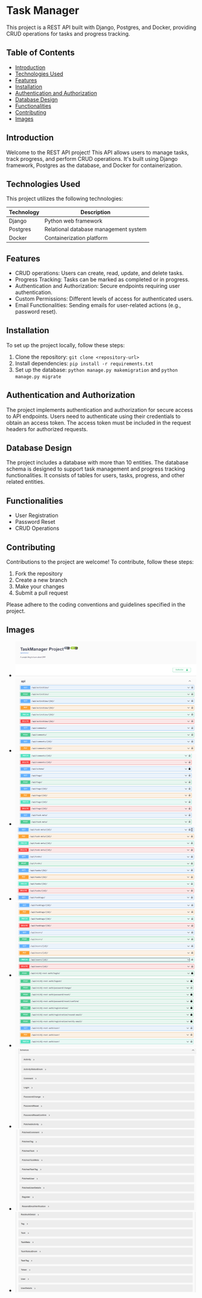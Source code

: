 # Task Manager

This project is a REST API built with Django, Postgres, and Docker, providing CRUD operations for tasks and progress tracking.

## Table of Contents

- [Introduction](#introduction)
- [Technologies Used](#technologies-used)
- [Features](#features)
- [Installation](#installation)
- [Authentication and Authorization](#authentication-and-authorization)
- [Database Design](#database-design)
- [Functionalities](#functionalities)
- [Contributing](#contributing)
- [Images](#images)

## Introduction

Welcome to the REST API project! This API allows users to manage tasks, track progress, and perform CRUD operations. It's built using Django framework, Postgres as the database, and Docker for containerization.

## Technologies Used

This project utilizes the following technologies:

| Technology  | Description                          |
|-------------|--------------------------------------|
| Django      | Python web framework                  |
| Postgres    | Relational database management system |
| Docker      | Containerization platform             |

## Features

- CRUD operations: Users can create, read, update, and delete tasks.
- Progress Tracking: Tasks can be marked as completed or in progress.
- Authentication and Authorization: Secure endpoints requiring user authentication.
- Custom Permissions: Different levels of access for authenticated users.
- Email Functionalities: Sending emails for user-related actions (e.g., password reset).

## Installation

To set up the project locally, follow these steps:

1. Clone the repository: `git clone <repository-url>`
2. Install dependencies: `pip install -r requirements.txt`
3. Set up the database: `python manage.py makemigration` and `python manage.py migrate`

## Authentication and Authorization

The project implements authentication and authorization for secure access to API endpoints. Users need to authenticate using their credentials to obtain an access token. The access token must be included in the request headers for authorized requests.

## Database Design

The project includes a database with more than 10 entities. The database schema is designed to support task management and progress tracking functionalities. It consists of tables for users, tasks, progress, and other related entities.

## Functionalities

- User Registration
- Password Reset
- CRUD Operations

## Contributing

Contributions to the project are welcome! To contribute, follow these steps:

1. Fork the repository
2. Create a new branch
3. Make your changes
4. Submit a pull request

Please adhere to the coding conventions and guidelines specified in the project.

## Images
- ![Image1](https://github.com/adamjardali/Task-Manager-Django/blob/main/Task%20Manager/1.PNG)
- ![Image2](https://github.com/adamjardali/Task-Manager-Django/blob/main/Task%20Manager/2.PNG)
- ![Image3](https://github.com/adamjardali/Task-Manager-Django/blob/main/Task%20Manager/3.PNG)
- ![Image4](https://github.com/adamjardali/Task-Manager-Django/blob/main/Task%20Manager/4.PNG)
- ![Image5](https://github.com/adamjardali/Task-Manager-Django/blob/main/Task%20Manager/5.PNG)
- ![Image6](https://github.com/adamjardali/Task-Manager-Django/blob/main/Task%20Manager/6.PNG)
- ![Image7](https://github.com/adamjardali/Task-Manager-Django/blob/main/Task%20Manager/7.PNG)
- ![Image8](https://github.com/adamjardali/Task-Manager-Django/blob/main/Task%20Manager/8.PNG)
- ![Image9](https://github.com/adamjardali/Task-Manager-Django/blob/main/Task%20Manager/9.PNG)
